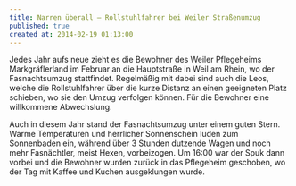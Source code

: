 ```yaml
---
title: Narren überall – Rollstuhlfahrer bei Weiler Straßenumzug
published: true
created_at: 2014-02-19 01:13:00
---
```


Jedes Jahr aufs neue zieht es die Bewohner des Weiler Pflegeheims Markgräflerland im Februar an die Hauptstraße in Weil am Rhein, wo der Fasnachtsumzug stattfindet. Regelmäßig mit dabei sind auch die Leos, welche die Rollstuhlfahrer über die kurze Distanz an einen geeigneten Platz schieben, wo sie den Umzug verfolgen können. Für die Bewohner eine willkommene Abwechslung.

Auch in diesem Jahr stand der Fasnachtsumzug unter einem guten Stern. Warme Temperaturen und herrlicher Sonnenschein luden zum Sonnenbaden ein, während über 3 Stunden dutzende Wagen und noch mehr Fasnächtler, meist Hexen, vorbeizogen. Um 16:00 war der Spuk dann vorbei und die Bewohner wurden zurück in das Pflegeheim geschoben, wo der Tag mit Kaffee und Kuchen ausgeklungen wurde.
